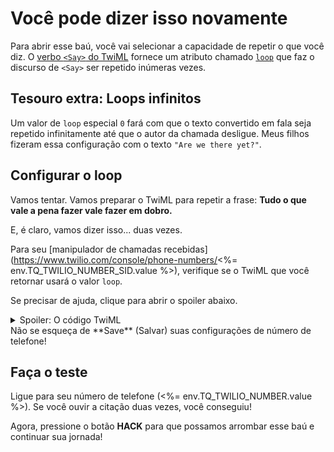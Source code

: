 # Você pode dizer isso novamente

Para abrir esse baú, você vai selecionar a capacidade de repetir o que você diz. O [verbo `<Say>` do TwiML](https://www.twilio.com/docs/voice/twiml/say) fornece um atributo chamado [`loop`](https://www.twilio.com/docs/voice/twiml/say#attributes-loop) que faz o discurso de `<Say>` ser repetido inúmeras vezes.

## Tesouro extra: Loops infinitos

Um valor de `loop` especial `0` fará com que o texto convertido em fala seja repetido infinitamente até que o autor da chamada desligue. Meus filhos fizeram essa configuração com o texto `"Are we there yet?"`.

## Configurar o loop

Vamos tentar. Vamos preparar o TwiML para repetir a frase: **Tudo o que vale a pena fazer vale fazer em dobro.**

E, é claro, vamos dizer isso... duas vezes.

Para seu [manipulador de chamadas recebidas](https://www.twilio.com/console/phone-numbers/<%= env.TQ_TWILIO_NUMBER_SID.value %>), verifique se o TwiML que você retornar usará o valor `loop`.

Se precisar de ajuda, clique para abrir o spoiler abaixo.

<details>
    <summary>Spoiler: O código TwiML</summary>
```xml
<?xml version="1.0" encoding="UTF-8"?>
<Response>
    <Say loop="2">Anything worth doing is worth doing twice.</Say>
</Response>
```

</details>
Não se esqueça de **Save** (Salvar) suas configurações de número de telefone!

## Faça o teste

Ligue para seu número de telefone (<%= env.TQ_TWILIO_NUMBER.value %>). Se você ouvir a citação duas vezes, você conseguiu!

Agora, pressione o botão **HACK** para que possamos arrombar esse baú e continuar sua jornada!